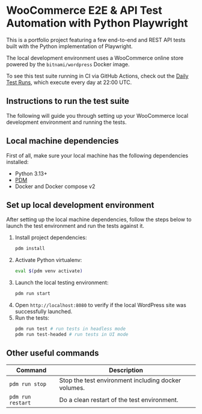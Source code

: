 # WooCommerce E2E & API Test Automation with Python Playwright

This is a portfolio project featuring a few end-to-end and REST API tests built with the Python implementation of Playwright.

The local development environment uses a WooCommerce online store powered by the `bitnami/wordpress` Docker image.

To see this test suite running in CI via GitHub Actions, check out the [Daily Test Runs](https://github.com/rodelgc/woocommerce-playwright-python/actions/workflows/daily-test-run.yml), which execute every day at 22:00 UTC.


## Instructions to run the test suite

The following will guide you through setting up your WooCommerce local development environment and running the tests.

## Local machine dependencies

First of all, make sure your local machine has the following dependencies installed:

- Python 3.13+
- [PDM](https://pdm-project.org)
- Docker and Docker compose v2

## Set up local development environment

After setting up the local machine dependencies, follow the steps below to launch the test environment and run the tests against it.

1. Install project dependencies:
   ```bash
   pdm install
   ```
1. Activate Python virtualenv:
   ```bash
   eval $(pdm venv activate)
   ```
1. Launch the local testing environment:
   ```bash
   pdm run start
   ```
1. Open `http://localhost:8080` to verify if the local WordPress site was successfully launched.
2. Run the tests:
   ```bash
   pdm run test # run tests in headless mode
   pdm run test-headed # run tests in UI mode
   ```

## Other useful commands

| Command           | Description                                         |
| ----------------- | --------------------------------------------------- |
| `pdm run stop`    | Stop the test environment including docker volumes. |
| `pdm run restart` | Do a clean restart of the test environment.         |
